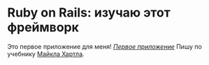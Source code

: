 # Ruby on Rails: изучаю этот фреймворк

Это первое приложение для меня!
[*Первое приложение*](http://railstutorial.org/) 
Пишу по учебнику [Майкла Хартла](http://michaelhartl.com/).